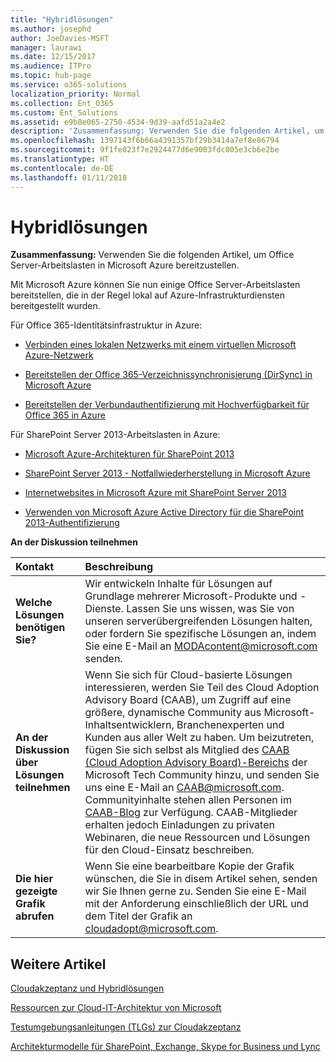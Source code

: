 ```yaml
---
title: "Hybridlösungen"
ms.author: josephd
author: JoeDavies-MSFT
manager: laurawi
ms.date: 12/15/2017
ms.audience: ITPro
ms.topic: hub-page
ms.service: o365-solutions
localization_priority: Normal
ms.collection: Ent_O365
ms.custom: Ent_Solutions
ms.assetid: e9b8e065-2750-4534-9d39-aafd51a2a4e2
description: 'Zusammenfassung: Verwenden Sie die folgenden Artikel, um Office Server-Arbeitslasten in Microsoft Azure bereitzustellen.'
ms.openlocfilehash: 1397143f6b66a4391357bf29b3414a7ef8e86794
ms.sourcegitcommit: 9f1fe023f7e2924477d6e9003fdc805e3cb6e2be
ms.translationtype: HT
ms.contentlocale: de-DE
ms.lasthandoff: 01/11/2018
---
```

# <a name="hybrid-solutions"></a>Hybridlösungen

 **Zusammenfassung:** Verwenden Sie die folgenden Artikel, um Office Server-Arbeitslasten in Microsoft Azure bereitzustellen.
  
Mit Microsoft Azure können Sie nun einige Office Server-Arbeitslasten bereitstellen, die in der Regel lokal auf Azure-Infrastrukturdiensten bereitgestellt wurden.
  
Für Office 365-Identitätsinfrastruktur in Azure:
  
- [Verbinden eines lokalen Netzwerks mit einem virtuellen Microsoft Azure-Netzwerk](connect-an-on-premises-network-to-a-microsoft-azure-virtual-network.md)
    
- [Bereitstellen der Office 365-Verzeichnissynchronisierung (DirSync) in Microsoft Azure](deploy-office-365-directory-synchronization-dirsync-in-microsoft-azure.md)
    
- [Bereitstellen der Verbundauthentifizierung mit Hochverfügbarkeit für Office 365 in Azure](deploy-high-availability-federated-authentication-for-office-365-in-azure.md)
    
Für SharePoint Server 2013-Arbeitslasten in Azure:
  
- [Microsoft Azure-Architekturen für SharePoint 2013](microsoft-azure-architectures-for-sharepoint-2013.md)
    
- [SharePoint Server 2013 - Notfallwiederherstellung in Microsoft Azure](sharepoint-server-2013-disaster-recovery-in-microsoft-azure.md)
    
- [Internetwebsites in Microsoft Azure mit SharePoint Server 2013](internet-sites-in-microsoft-azure-using-sharepoint-server-2013.md)
    
- [Verwenden von Microsoft Azure Active Directory für die SharePoint 2013-Authentifizierung](using-microsoft-azure-active-directory-for-sharepoint-2013-authentication.md)
    
**An der Diskussion teilnehmen**

|**Kontakt**|**Beschreibung**|
|:-----|:-----|
|**Welche Lösungen benötigen Sie?** <br/> |Wir entwickeln Inhalte für Lösungen auf Grundlage mehrerer Microsoft-Produkte und -Dienste. Lassen Sie uns wissen, was Sie von unseren serverübergreifenden Lösungen halten, oder fordern Sie spezifische Lösungen an, indem Sie eine E-Mail an [MODAcontent@microsoft.com](mailto:cloudadopt@microsoft.com?Subject=[Cloud%20Adoption%20Content%20Feedback]:%20) senden.<br/> |
|**An der Diskussion über Lösungen teilnehmen** <br/> |Wenn Sie sich für Cloud-basierte Lösungen interessieren, werden Sie Teil des Cloud Adoption Advisory Board (CAAB), um Zugriff auf eine größere, dynamische Community aus Microsoft-Inhaltsentwicklern, Branchenexperten und Kunden aus aller Welt zu haben. Um beizutreten, fügen Sie sich selbst als Mitglied des [CAAB (Cloud Adoption Advisory Board)-Bereichs]((https://aka.ms/caab)) der Microsoft Tech Community hinzu, und senden Sie uns eine E-Mail an [CAAB@microsoft.com](mailto:caab@microsoft.com?Subject=I%20just%20joined%20the%20Cloud%20Adoption%20Advisory%20Board!). Communityinhalte stehen allen Personen im [CAAB-Blog]((https://blogs.technet.com/b/solutions_advisory_board/)) zur Verfügung. CAAB-Mitglieder erhalten jedoch Einladungen zu privaten Webinaren, die neue Ressourcen und Lösungen für den Cloud-Einsatz beschreiben.<br/> |
|**Die hier gezeigte Grafik abrufen** <br/> |Wenn Sie eine bearbeitbare Kopie der Grafik wünschen, die Sie in disem Artikel sehen, senden wir Sie Ihnen gerne zu. Senden Sie eine E-Mail mit der Anforderung einschließlich der URL und dem Titel der Grafik an [cloudadopt@microsoft.com](mailto:cloudadopt@microsoft.com?subject=[Art%20Request]:%20).  <br/> |
   
## <a name="see-also"></a>Weitere Artikel

[Cloudakzeptanz und Hybridlösungen](cloud-adoption-and-hybrid-solutions.md)
  
[Ressourcen zur Cloud-IT-Architektur von Microsoft](microsoft-cloud-it-architecture-resources.md)
  
[Testumgebungsanleitungen (TLGs) zur Cloudakzeptanz](cloud-adoption-test-lab-guides-tlgs.md)
  
[Architekturmodelle für SharePoint, Exchange, Skype for Business und Lync](architectural-models-for-sharepoint-exchange-skype-for-business-and-lync.md)


